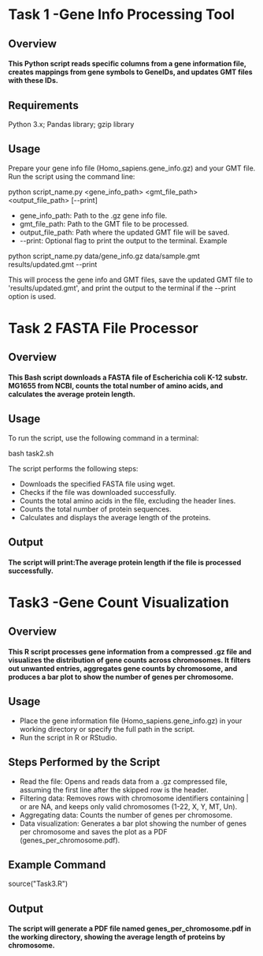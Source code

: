 # Task 1 -Gene Info Processing Tool
## Overview
#### This Python script reads specific columns from a gene information file, creates mappings from gene symbols to GeneIDs, and updates GMT files with these IDs.
## Requirements
Python 3.x;
Pandas library;
gzip library

## Usage
Prepare your gene info file (Homo_sapiens.gene_info.gz) and your GMT file.
Run the script using the command line:

python script_name.py <gene_info_path> <gmt_file_path> <output_file_path> [--print]

* gene_info_path: Path to the .gz gene info file.
* gmt_file_path: Path to the GMT file to be processed.
* output_file_path: Path where the updated GMT file will be saved.
* --print: Optional flag to print the output to the terminal.
Example

python script_name.py data/gene_info.gz data/sample.gmt results/updated.gmt --print

This will process the gene info and GMT files, save the updated GMT file to 'results/updated.gmt', and print the output to the terminal if the --print option is used.


# Task 2 FASTA File Processor
## Overview
#### This Bash script downloads a FASTA file of Escherichia coli K-12 substr. MG1655 from NCBI, counts the total number of amino acids, and calculates the average protein length.

## Usage
To run the script, use the following command in a terminal:

bash task2.sh

The script performs the following steps:

* Downloads the specified FASTA file using wget.
* Checks if the file was downloaded successfully.
* Counts the total amino acids in the file, excluding the header lines.
* Counts the total number of protein sequences.
* Calculates and displays the average length of the proteins.

## Output
#### The script will print:The average protein length if the file is processed successfully.

# Task3 -Gene Count Visualization 

## Overview
#### This R script processes gene information from a compressed .gz file and visualizes the distribution of gene counts across chromosomes. It filters out unwanted entries, aggregates gene counts by chromosome, and produces a bar plot to show the number of genes per chromosome.

## Usage

* Place the gene information file (Homo_sapiens.gene_info.gz) in your working directory or specify the full path in the script.
* Run the script in R or RStudio.
  
## Steps Performed by the Script

* Read the file: Opens and reads data from a .gz compressed file, assuming the first line after the skipped row is the header.
* Filtering data: Removes rows with chromosome identifiers containing | or are NA, and keeps only valid chromosomes (1-22, X, Y, MT, Un).
* Aggregating data: Counts the number of genes per chromosome.
* Data visualization: Generates a bar plot showing the number of genes per chromosome and saves the plot as a PDF (genes_per_chromosome.pdf).

## Example Command

source("Task3.R")

## Output

#### The script will generate a PDF file named genes_per_chromosome.pdf in the working directory, showing the average length of proteins by chromosome.

